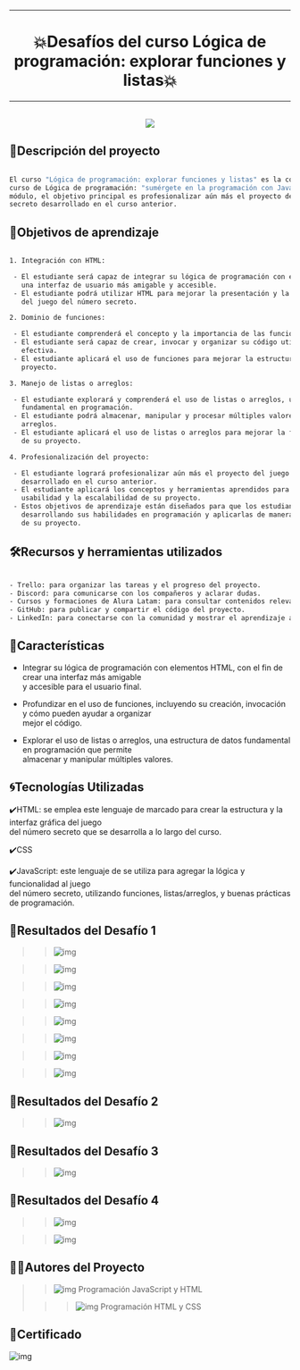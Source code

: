 ***
# <h1 align="center"> 💥Desafíos del curso Lógica de programación: explorar funciones y listas💥 </h1>
***

<p align="center">
<br><img src="img/curso.png">
</p>

## 📄Descripción del proyecto

```sh

El curso "Lógica de programación: explorar funciones y listas" es la continuación del primer 
curso de Lógica de programación: "sumérgete en la programación con JavaScript". En este nuevo 
módulo, el objetivo principal es profesionalizar aún más el proyecto del juego del número 
secreto desarrollado en el curso anterior.

```

## 📃Objetivos de aprendizaje

```sh

1. Integración con HTML:

 - El estudiante será capaz de integrar su lógica de programación con elementos HTML para crear 
   una interfaz de usuario más amigable y accesible.
 - El estudiante podrá utilizar HTML para mejorar la presentación y la interactividad del proyecto 
   del juego del número secreto.

2. Dominio de funciones:

 - El estudiante comprenderá el concepto y la importancia de las funciones en la programación.
 - El estudiante será capaz de crear, invocar y organizar su código utilizando funciones de manera 
   efectiva.
 - El estudiante aplicará el uso de funciones para mejorar la estructura y la modularidad de su 
   proyecto.

3. Manejo de listas o arreglos:

 - El estudiante explorará y comprenderá el uso de listas o arreglos, una estructura de datos 
   fundamental en programación.
 - El estudiante podrá almacenar, manipular y procesar múltiples valores utilizando listas o 
   arreglos.
 - El estudiante aplicará el uso de listas o arreglos para mejorar la funcionalidad y la eficiencia 
   de su proyecto.

4. Profesionalización del proyecto:

 - El estudiante logrará profesionalizar aún más el proyecto del juego del número secreto 
   desarrollado en el curso anterior.
 - El estudiante aplicará los conceptos y herramientas aprendidos para mejorar la calidad, la 
   usabilidad y la escalabilidad de su proyecto.
 - Estos objetivos de aprendizaje están diseñados para que los estudiantes puedan continuar 
   desarrollando sus habilidades en programación y aplicarlas de manera práctica en el mejoramiento 
   de su proyecto.

```

## 🛠️Recursos y herramientas utilizados

```sh

- Trello: para organizar las tareas y el progreso del proyecto.
- Discord: para comunicarse con los compañeros y aclarar dudas.
- Cursos y formaciones de Alura Latam: para consultar contenidos relevantes y obtener más información.
- GitHub: para publicar y compartir el código del proyecto.
- LinkedIn: para conectarse con la comunidad y mostrar el aprendizaje adquirido.

```

## 📑Características

- Integrar su lógica de programación con elementos HTML, con el fin de crear una interfaz más amigable  
  y accesible para el usuario final.

- Profundizar en el uso de funciones, incluyendo su creación, invocación y cómo pueden ayudar a organizar   
  mejor el código.

- Explorar el uso de listas o arreglos, una estructura de datos fundamental en programación que permite   
  almacenar y manipular múltiples valores.

## 🌀Tecnologías Utilizadas

✔️HTML: se emplea este lenguaje de marcado para crear la estructura y la interfaz gráfica del juego   
  del número secreto que se desarrolla a lo largo del curso.

✔️CSS

✔️JavaScript: este lenguaje de se utiliza para agregar la lógica y funcionalidad al juego   
  del número secreto, utilizando funciones, listas/arreglos, y buenas prácticas de programación.  

## 🔆Resultados del Desafío 1

>> ![img](img/HoraDesafio.png)

>> ![img](img/botonClick.png)

>> ![img](img/clickPrompt.png)

>> ![img](img/alertaPrompt.png)

>> ![img](img/clickAlert.png)

>> ![img](img/clickSuma.png)

>> ![img](img/suma2.png)

>> ![img](img/suma3.png)

## 🔆Resultados del Desafío 2

>> ![img](img/consola2.png)

## 🔆Resultados del Desafío 3

>> ![img](img/consola3.png)

## 🔆Resultados del Desafío 4

>> ![img](img/consola4.png)

>> ![img](img/consola5.png)

## 👩👨Autores del Proyecto

>> ![img](img/Foto-Pequeña-julio.png)    Programación JavaScript y HTML
>                               
>>> ![img](img/alura-latam.png)  Programación HTML y CSS

## 📜Certificado

![img](img/certificado.png)




